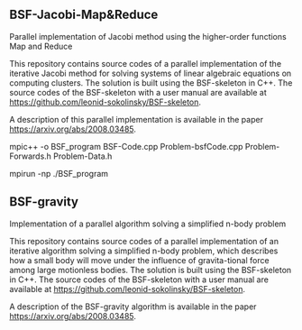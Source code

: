 ## BSF-Jacobi-Map&Reduce

Parallel implementation of Jacobi method using the higher-order functions Map and Reduce

This repository contains source codes of a parallel implementation of the iterative Jacobi method for solving systems of linear algebraic equations on computing clusters. The solution is built using the BSF-skeleton in C++. The source codes of the BSF-skeleton with a user manual are available at https://github.com/leonid-sokolinsky/BSF-skeleton.

A description of this parallel implementation is available in the paper https://arxiv.org/abs/2008.03485.

mpic++ -o BSF_program BSF-Code.cpp Problem-bsfCode.cpp Problem-Forwards.h Problem-Data.h

mpirun -np ./BSF_program

## BSF-gravity

Implementation of a parallel algorithm solving a simplified n-body problem

This repository contains source codes of a parallel implementation of an iterative algorithm solving a simplified n-body problem, which describes how a small body will move under the influence of gravita-tional force among large motionless bodies. The solution is built using the BSF-skeleton in C++. The source codes of the BSF-skeleton with a user manual are available at https://github.com/leonid-sokolinsky/BSF-skeleton.

A description of the BSF-gravity algorithm is available in the paper https://arxiv.org/abs/2008.03485.
